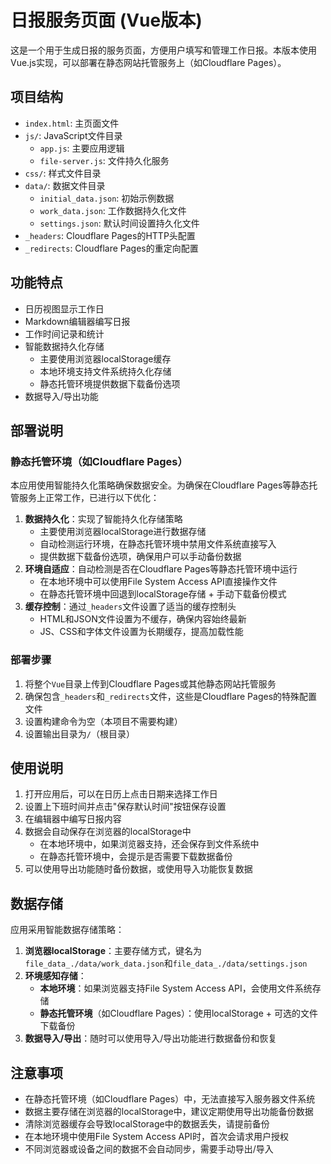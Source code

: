 # 日报服务页面 (Vue版本)

这是一个用于生成日报的服务页面，方便用户填写和管理工作日报。本版本使用Vue.js实现，可以部署在静态网站托管服务上（如Cloudflare Pages）。

## 项目结构

- `index.html`: 主页面文件
- `js/`: JavaScript文件目录
  - `app.js`: 主要应用逻辑
  - `file-server.js`: 文件持久化服务
- `css/`: 样式文件目录
- `data/`: 数据文件目录
  - `initial_data.json`: 初始示例数据
  - `work_data.json`: 工作数据持久化文件
  - `settings.json`: 默认时间设置持久化文件
- `_headers`: Cloudflare Pages的HTTP头配置
- `_redirects`: Cloudflare Pages的重定向配置

## 功能特点

- 日历视图显示工作日
- Markdown编辑器编写日报
- 工作时间记录和统计
- 智能数据持久化存储
  - 主要使用浏览器localStorage缓存
  - 本地环境支持文件系统持久化存储
  - 静态托管环境提供数据下载备份选项
- 数据导入/导出功能

## 部署说明

### 静态托管环境（如Cloudflare Pages）

本应用使用智能持久化策略确保数据安全。为确保在Cloudflare Pages等静态托管服务上正常工作，已进行以下优化：

1. **数据持久化**：实现了智能持久化存储策略
   - 主要使用浏览器localStorage进行数据存储
   - 自动检测运行环境，在静态托管环境中禁用文件系统直接写入
   - 提供数据下载备份选项，确保用户可以手动备份数据
2. **环境自适应**：自动检测是否在Cloudflare Pages等静态托管环境中运行
   - 在本地环境中可以使用File System Access API直接操作文件
   - 在静态托管环境中回退到localStorage存储 + 手动下载备份模式
3. **缓存控制**：通过`_headers`文件设置了适当的缓存控制头
   - HTML和JSON文件设置为不缓存，确保内容始终最新
   - JS、CSS和字体文件设置为长期缓存，提高加载性能

### 部署步骤

1. 将整个`Vue`目录上传到Cloudflare Pages或其他静态网站托管服务
2. 确保包含`_headers`和`_redirects`文件，这些是Cloudflare Pages的特殊配置文件
3. 设置构建命令为空（本项目不需要构建）
4. 设置输出目录为`/`（根目录）

## 使用说明

1. 打开应用后，可以在日历上点击日期来选择工作日
2. 设置上下班时间并点击"保存默认时间"按钮保存设置
3. 在编辑器中编写日报内容
4. 数据会自动保存在浏览器的localStorage中
   - 在本地环境中，如果浏览器支持，还会保存到文件系统中
   - 在静态托管环境中，会提示是否需要下载数据备份
5. 可以使用导出功能随时备份数据，或使用导入功能恢复数据

## 数据存储

应用采用智能数据存储策略：

1. **浏览器localStorage**：主要存储方式，键名为`file_data_./data/work_data.json`和`file_data_./data/settings.json`
2. **环境感知存储**：
   - **本地环境**：如果浏览器支持File System Access API，会使用文件系统存储
   - **静态托管环境**（如Cloudflare Pages）：使用localStorage + 可选的文件下载备份
3. **数据导入/导出**：随时可以使用导入/导出功能进行数据备份和恢复

## 注意事项

- 在静态托管环境（如Cloudflare Pages）中，无法直接写入服务器文件系统
- 数据主要存储在浏览器的localStorage中，建议定期使用导出功能备份数据
- 清除浏览器缓存会导致localStorage中的数据丢失，请提前备份
- 在本地环境中使用File System Access API时，首次会请求用户授权
- 不同浏览器或设备之间的数据不会自动同步，需要手动导出/导入
